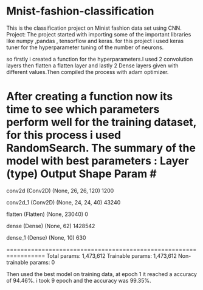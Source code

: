 # Mnist-fashion-classification
This is the classification project on Minist fashion data set using CNN. 
Project:
The project started with importing some of the important libraries like numpy ,pandas , tensorflow and keras.
for this project i used keras tuner for the hyperparameter tuning of the number of neurons.

so firstly i created a function for the hyperparameters.I used 2 convolution layers then flatten a flatten layer and lastly 2 Dense layers given with different values.Then compiled the process with adam optimizer.

After creating a function now its time to see which parameters perform well for the training dataset, for this process i used RandomSearch. The summary of the model with best parameters :
 Layer (type)                Output Shape              Param #   
=================================================================
 conv2d (Conv2D)             (None, 26, 26, 120)       1200      
                                                                 
 conv2d_1 (Conv2D)           (None, 24, 24, 40)        43240     
                                                                 
 flatten (Flatten)           (None, 23040)             0         
                                                                 
 dense (Dense)               (None, 62)                1428542   
                                                                 
 dense_1 (Dense)             (None, 10)                630       
                                                                 
=================================================================
Total params: 1,473,612
Trainable params: 1,473,612
Non-trainable params: 0

Then used the best model on training data, at epoch 1 it reached a accuracy of 94.46%. i took 9 epoch and the accuracy was 99.35%.


